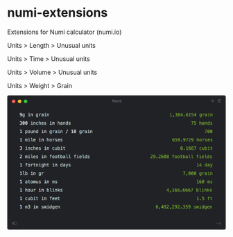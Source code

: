 # numi-extensions
Extensions for Numi calculator (numi.io)

Units > Length > Unusual units

Units > Time > Unusual units

Units > Volume > Unusual units

Units > Weight > Grain

![Screenshot](https://raw.githubusercontent.com/matthewfield/numi-extensions/master/screenshot.png)

